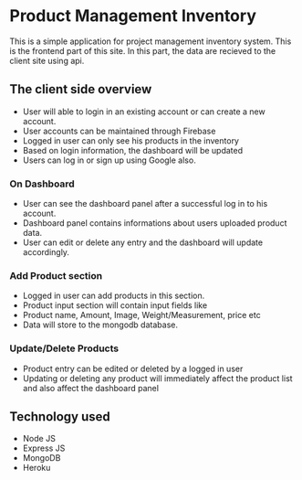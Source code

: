 # Product Management Inventory

This is a simple application for project management inventory system. This is the frontend part of this site. In this part, the data are recieved to the client site using api.

## The client side overview

- User will able to login in an existing account or can create a new account.
- User accounts can be maintained through Firebase
- Logged in user can only see his products in the inventory
- Based on login information, the dashboard will be updated
- Users can log in or sign up using Google also.

### On Dashboard

- User can see the dashboard panel after a successful log in to his account.
- Dashboard panel contains informations about users uploaded product data.
- User can edit or delete any entry and the dashboard will update accordingly.

### Add Product section

- Logged in user can add products in this section.
- Product input section will contain input fields like
- Product name, Amount, Image, Weight/Measurement, price etc
- Data will store to the mongodb database.

### Update/Delete Products

- Product entry can be edited or deleted by a logged in user
- Updating or deleting any product will immediately affect the product list and also affect the dashboard panel

## Technology used

- Node JS
- Express JS
- MongoDB
- Heroku
